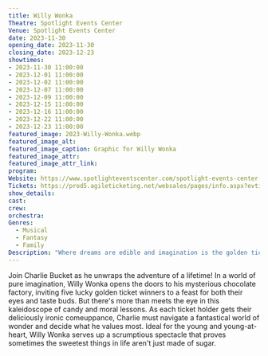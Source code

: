 ```yaml
---
title: Willy Wonka
Theatre: Spotlight Events Center
Venue: Spotlight Events Center
date: 2023-11-30
opening_date: 2023-11-30
closing_date: 2023-12-23
showtimes:
- 2023-11-30 11:00:00
- 2023-12-01 11:00:00
- 2023-12-02 11:00:00
- 2023-12-07 11:00:00
- 2023-12-09 11:00:00
- 2023-12-15 11:00:00
- 2023-12-16 11:00:00
- 2023-12-22 11:00:00
- 2023-12-23 11:00:00
featured_image: 2023-Willy-Wonka.webp
featured_image_alt: 
featured_image_caption: Graphic for Willy Wonka
featured_image_attr: 
featured_image_attr_link: 
program:
Website: https://www.spotlighteventscenter.com/spotlight-events-center-events/live-performances
Tickets: https://prod5.agileticketing.net/websales/pages/info.aspx?evtinfo=257703~4fdd59c7-9110-4ffd-b8a6-d23e78529eda&
show_details: 
cast:
crew:
orchestra:
Genres:
  - Musical
  - Fantasy
  - Family
Description: "Where dreams are edible and imagination is the golden ticket."
---
```

Join Charlie Bucket as he unwraps the adventure of a lifetime! In a world of pure imagination, Willy Wonka opens the doors to his mysterious chocolate factory, inviting five lucky golden ticket winners to a feast for both their eyes and taste buds. But there's more than meets the eye in this kaleidoscope of candy and moral lessons. As each ticket holder gets their deliciously ironic comeuppance, Charlie must navigate a fantastical world of wonder and decide what he values most. Ideal for the young and young-at-heart, Willy Wonka serves up a scrumptious spectacle that proves sometimes the sweetest things in life aren't just made of sugar.
